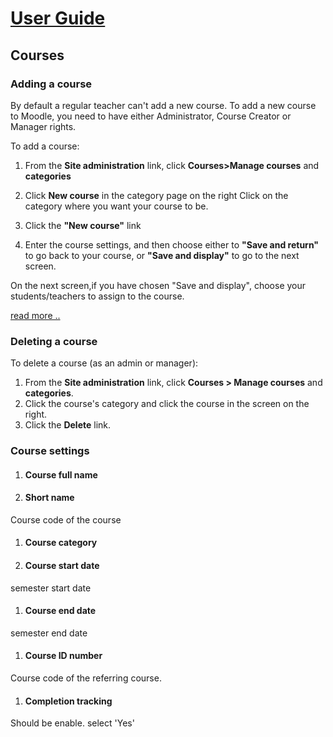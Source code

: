 # [User Guide][docs]
[docs]: ../index.html

## Courses

### Adding a course

By default a regular teacher can't add a new course. To add a new course to Moodle, you need to have either Administrator, Course Creator or Manager rights.

To add a course:

1. From the **Site administration** link, click **Courses>Manage courses** and **categories**

1. Click **New course** in the category page on the right
Click on the category where you want your course to be.

1. Click the **"New course"** link

1. Enter the course settings, and then choose either to **"Save and return"** to go back to your course, or **"Save and display"** to go to the next screen.

On the next screen,if you have chosen "Save and display", choose your students/teachers to assign to the course.

[read more ..](https://docs.moodle.org/36/en/Adding_a_new_course#Adding_a_course)

### Deleting a course

To delete a course (as an admin or manager):

1. From the **Site administration** link, click **Courses > Manage courses** and **categories**.
2. Click the course's category and click the course in the screen on the right.
3. Click the **Delete** link.

### Course settings

1. #### Course full name

1. #### Short name

Course code of the course

1. #### Course category

1. #### Course start date

semester start date

1. #### Course end date

semester end date

1. #### Course ID number

Course code of the referring course.

1. #### Completion tracking

Should be enable. select 'Yes'
